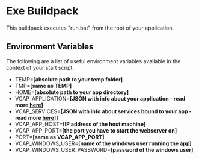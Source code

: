 # Exe Buildpack #

This buildpack executes "run.bat" from the root of your application.

## Environment Variables ##

The following are a list of useful environment variables available in the context of your start script.

- TEMP=**[absolute path to your temp folder]**
- TMP=**[same as TEMP]**
- HOME=**[absolute path to your app directory]**
- VCAP_APPLICATION=**[JSON with info about your application - read more [here](http://docs.cloudfoundry.com/docs/using/deploying-apps/environment-variable.html#VCAP_APPLICATION)]**
- VCAP_SERVICES=**[JSON with info about services bound to your app - read more [here](http://docs.cloudfoundry.com/docs/using/deploying-apps/environment-variable.html#VCAP_SERVICES)]]**
- VCAP_APP_HOST=**[IP address of the host machine]**
- VCAP_APP_PORT=**[the port you have to start the webserver on]**
- PORT=**[same as VCAP_APP_PORT]**
- VCAP_WINDOWS_USER=**[name of the windows user running the app]**
- VCAP_WINDOWS_USER_PASSWORD=**[password of the windows user]**
 
